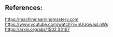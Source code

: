 ## References:
https://machinelearningmastery.com <br>
https://www.youtube.com/watch?v=nUUqwaxLnWs <br>
https://arxiv.org/abs/1502.03167 <br>
